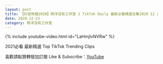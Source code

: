 ```yaml
---
layout: post
title: 【抖音熱搜2020】杨洋没有工作室 1 TikTok Daily 最新必看精選合集2020 12 23
date: 2020-12-23
category: 杨洋没有工作室
---
```


{% include youtube-video.html id="LaHmjIvNVRw" %}

2021必看 最新精選 Top TikTok Trending Clips

喜歡請點贊轉發加訂閱 Like & Subscribe：[YouTube](https://www.youtube.com/channel/UCAoR7VcanIPd04uEq_GIylA/videos)

